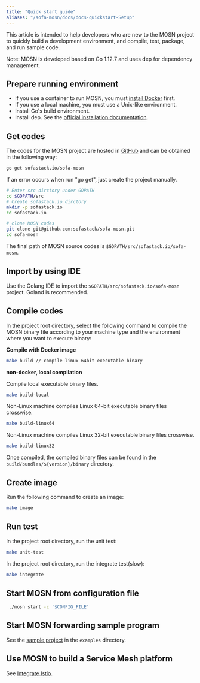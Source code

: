 ```yaml
---
title: "Quick start guide"
aliases: "/sofa-mosn/docs/docs-quickstart-Setup"
---
```


This article is intended to help developers who are new to the MOSN project to quickly build a development environment, and compile, test, package, and run sample code.

Note: MOSN is developed based on Go 1.12.7 and uses dep for dependency management.

## Prepare running environment

+ If you use a container to run MOSN, you must [install Docker](https://docs.docker.com/install/) first.
+ If you use a local machine, you must use a Unix-like environment.
+ Install Go's build environment.
+ Install dep. See the [official installation documentation](https://golang.github.io/dep/docs/installation.html).

## Get codes

The codes for the MOSN project are hosted in [GitHub](https://github.com/sofastack/sofa-mosn) and can be obtained in the following way:


```bash
go get sofastack.io/sofa-mosn
```

If an error occurs when run "go get", just create the project manually.

```bash
# Enter src dirctory under GOPATH
cd $GOPATH/src
# Create sofastack.io dirctory
mkdir -p sofastack.io
cd sofastack.io

# clone MOSN codes
git clone git@github.com:sofastack/sofa-mosn.git
cd sofa-mosn
```

The final path of MOSN source codes is `$GOPATH/src/sofastack.io/sofa-mosn`.

## Import by using IDE

Use the Golang IDE to import the `$GOPATH/src/sofastack.io/sofa-mosn` project. Goland is recommended.

## Compile codes

In the project root directory, select the following command to compile the MOSN binary file according to your machine type and the environment where you want to execute binary:

**Compile with Docker image**

```bash
make build // compile linux 64bit executable binary
```
**non-docker, local compilation**

Compile local executable binary files.

```bash
make build-local
```
Non-Linux machine compiles Linux 64-bit executable binary files crosswise.

```bash
make build-linux64
```
Non-Linux machine compiles Linux 32-bit executable binary files crosswise.

```bash
make build-linux32
```
Once compiled, the compiled binary files can be found in the `build/bundles/${version}/binary` directory.

## Create image

Run the following command to create an image:

```bash
make image
```

## Run test

In the project root directory, run the unit test:

```bash
make unit-test
```

In the project root directory, run the integrate test(slow):

```bash
make integrate
```

## Start MOSN from configuration file

```bash
 ./mosn start -c '$CONFIG_FILE'
```

## Start MOSN forwarding sample program

See the [sample project](../quick-start-run-samples) in the `examples` directory.

## Use MOSN to build a Service Mesh platform

See [Integrate Istio](../quick-start-run-with-sofamesh).
